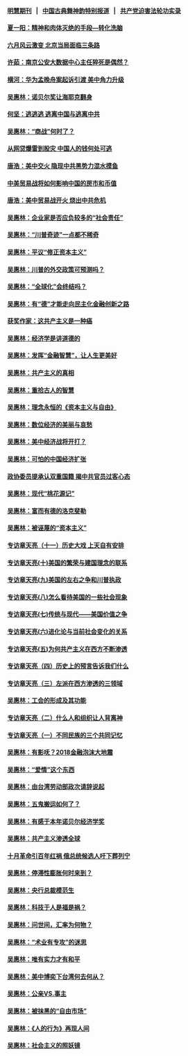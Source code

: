 #### [明慧期刊](https://github.com/gfw-breaker/mh-qikan) &nbsp;&nbsp;|&nbsp;&nbsp; [中国古典舞神韵特别报道](https://github.com/gfw-breaker/mh-news/blob/master/shenyun.md?t=07110437) &nbsp;&nbsp;|&nbsp;&nbsp; [共产党迫害法轮功实录](https://github.com/gfw-breaker/mh-news/blob/master/README.md?t=07110437)  

#### [夏一阳：精神和肉体灭绝的手段—转化洗脑](../pages/nsc423/n11368250.md?t=07110437) 

#### [六月风云激变 北京当局面临三条路](../pages/nsc423/n11313668.md?t=07110437) 

#### [许茹：南京公安大数据中心主任猝死是偶然？](../pages/nsc423/n11064744.md?t=07110437) 

#### [横河：华为孟晚舟案起诉引渡 美中角力升级](../pages/nsc423/n11027230.md?t=07110437) 

#### [吴惠林：诺贝尔奖让海耶克翻身](../pages/nsc423/n10890049.md?t=07110437) 

#### [何坚：逃逃逃 逃离中国与逃离中共](../pages/nsc423/n10592891.md?t=07110437) 

#### [吴惠林：“商战”何时了？](../pages/nsc423/n10573558.md?t=07110437) 

#### [从网贷爆雷到股灾 中国人的钱何处可逃](../pages/nsc423/n10572800.md?t=07110437) 

#### [唐浩：美中交火 隐现中共黑势力混水摸鱼](../pages/nsc423/n10544040.md?t=07110437) 

#### [中美贸易战将如何影响中国的房市和币值](../pages/nsc423/n10543697.md?t=07110437) 

#### [唐浩：美中贸易战开火 烧出中共危机](../pages/nsc423/n10540126.md?t=07110437) 

#### [吴惠林：企业家是否应负较多的“社会责任”](../pages/nsc423/n10535022.md?t=07110437) 

#### [吴惠林：“川普奇迹”一点都不稀奇](../pages/nsc423/n10512808.md?t=07110437) 

#### [吴惠林：平议“修正资本主义”](../pages/nsc423/n10495724.md?t=07110437) 

#### [吴惠林：川普的外交政策可预测吗？](../pages/nsc423/n10462387.md?t=07110437) 

#### [吴惠林：“全球化”会终结吗？](../pages/nsc423/n10452838.md?t=07110437) 

#### [吴惠林：有“德”才能走向民主化金融创新之路](../pages/nsc423/n10432292.md?t=07110437) 

#### [获奖作家：这共产主义是一种癌](../pages/nsc423/n10431541.md?t=07110437) 

#### [吴惠林：经济学是讲道德的](../pages/nsc423/n10398014.md?t=07110437) 

#### [吴惠林：发挥“金融智慧”，让人生更美好](../pages/nsc423/n10375019.md?t=07110437) 

#### [吴惠林：共产主义的真相](../pages/nsc423/n10351394.md?t=07110437) 

#### [吴惠林：重拾古人的智慧](../pages/nsc423/n10337691.md?t=07110437) 

#### [吴惠林：理念永恒的《资本主义与自由》](../pages/nsc423/n10316274.md?t=07110437) 

#### [吴惠林：数位经济的美丽与哀愁](../pages/nsc423/n10292946.md?t=07110437) 

#### [吴惠林：美中经济战将开打？](../pages/nsc423/n10258825.md?t=07110437) 

#### [吴惠林：可怕的中国经济扩张](../pages/nsc423/n10219147.md?t=07110437) 

#### [政协委员提承认双重国籍 揭中共官员过客心态](../pages/nsc423/n10208809.md?t=07110437) 

#### [吴惠林：现代“桃花源记”](../pages/nsc423/n10185234.md?t=07110437) 

#### [吴惠林：富而有德的洛克斐勒](../pages/nsc423/n10142264.md?t=07110437) 

#### [吴惠林：被诬蔑的“资本主义”](../pages/nsc423/n10124816.md?t=07110437) 

#### [专访章天亮（十一）历史大戏 上天自有安排](../pages/nsc423/n10094905.md?t=07110437) 

#### [专访章天亮(十)美国的繁荣与建国理念的联系](../pages/nsc423/n10094899.md?t=07110437) 

#### [专访章天亮(九)美国的左右之争和川普执政](../pages/nsc423/n10094889.md?t=07110437) 

#### [专访章天亮(八)怎么看待美国的一些社会现象](../pages/nsc423/n10094857.md?t=07110437) 

#### [专访章天亮(七)传统与现代——美国价值之争](../pages/nsc423/n10093140.md?t=07110437) 

#### [专访章天亮(六)进化论与当前社会变化的关系](../pages/nsc423/n10092036.md?t=07110437) 

#### [专访章天亮(五)为何共产主义在西方不断渗透](../pages/nsc423/n10083620.md?t=07110437) 

#### [专访章天亮（四）历史上的预言告诉我们什么](../pages/nsc423/n10083606.md?t=07110437) 

#### [专访章天亮（三）左派在西方渗透的三领域](../pages/nsc423/n10081115.md?t=07110437) 

#### [吴惠林：工会的形成及其功能](../pages/nsc423/n10080633.md?t=07110437) 

#### [专访章天亮（二）什么人和组织让人背离神](../pages/nsc423/n10076637.md?t=07110437) 

#### [专访章天亮（一）不同民族的三个共同记忆](../pages/nsc423/n10074188.md?t=07110437) 

#### [吴惠林：有影呒？2018金融泡沫大地震](../pages/nsc423/n10040534.md?t=07110437) 

#### [吴惠林：“爱情”这个东西](../pages/nsc423/n10019423.md?t=07110437) 

#### [吴惠林：由台湾劳动部政次请辞说起](../pages/nsc423/n9979679.md?t=07110437) 

#### [吴惠林：五鬼搬运如何了？](../pages/nsc423/n9925338.md?t=07110437) 

#### [吴惠林：有感于本年诺贝尔经济学奖](../pages/nsc423/n9871883.md?t=07110437) 

#### [吴惠林：共产主义渗透全球](../pages/nsc423/n9812748.md?t=07110437) 

#### [十月革命引百年红祸 俄总统候选人吁下葬列宁](../pages/nsc423/n9810182.md?t=07110437) 

#### [吴惠林：停滞性膨胀何时来到？](../pages/nsc423/n9764136.md?t=07110437) 

#### [吴惠林：央行总裁模范生](../pages/nsc423/n9728134.md?t=07110437) 

#### [吴惠林：科技于人是福是祸？](../pages/nsc423/n9672982.md?t=07110437) 

#### [吴惠林：问世间，汇率为何物？](../pages/nsc423/n9621788.md?t=07110437) 

#### [吴惠林：“术业有专攻”的迷思](../pages/nsc423/n9580363.md?t=07110437) 

#### [吴惠林：唯有实力才有和平](../pages/nsc423/n9529599.md?t=07110437) 

#### [吴惠林：美中博奕下台湾何去何从？](../pages/nsc423/n9483598.md?t=07110437) 

#### [吴惠林：公亲VS.事主](../pages/nsc423/n9425637.md?t=07110437) 

#### [吴惠林：被抹黑的“自由市场”](../pages/nsc423/n9351545.md?t=07110437) 

#### [吴惠林：《人的行为》再现人间](../pages/nsc423/n9296339.md?t=07110437) 

#### [吴惠林：社会主义的照妖镜](../pages/nsc423/n9243460.md?t=07110437) 

